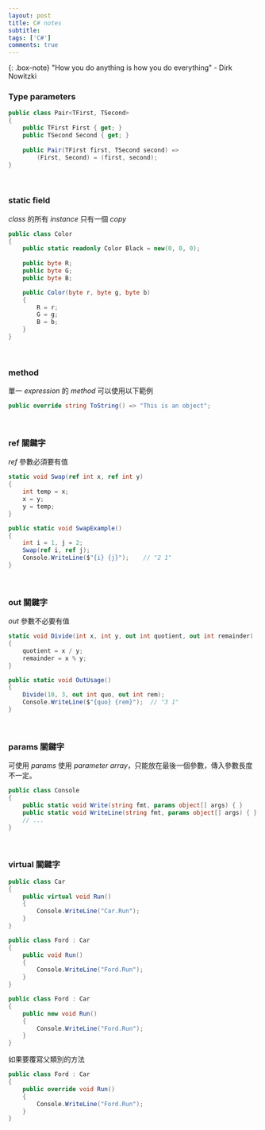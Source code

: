 ```yaml
---
layout: post
title: C# notes 
subtitle: 
tags: ['C#']
comments: true
---
```

{: .box-note}
"How you do anything is how you do everything" - Dirk Nowitzki

### Type parameters

```csharp
public class Pair<TFirst, TSecond>
{
    public TFirst First { get; }
    public TSecond Second { get; }
    
    public Pair(TFirst first, TSecond second) => 
        (First, Second) = (first, second);
}
```

<br/>

### static field

<i>class</i> 的所有 <i>instance</i> 只有一個 <i>copy</i>

```csharp
public class Color
{
    public static readonly Color Black = new(0, 0, 0);    
    
    public byte R;
    public byte G;
    public byte B;

    public Color(byte r, byte g, byte b)
    {
        R = r;
        G = g;
        B = b;
    }
}
```

<br/><i></i>

### method

單一 <i>expression</i> 的 <i>method</i> 可以使用以下範例

```csharp
public override string ToString() => "This is an object";
```

<br/><i></i>

### ref 關鍵字

<i>ref</i> 參數必須要有值

```csharp
static void Swap(ref int x, ref int y)
{
    int temp = x;
    x = y;
    y = temp;
}

public static void SwapExample()
{
    int i = 1, j = 2;
    Swap(ref i, ref j);
    Console.WriteLine($"{i} {j}");    // "2 1"
}
```

<br/><i></i>

### out 關鍵字

<i>out</i> 參數不必要有值

```csharp
static void Divide(int x, int y, out int quotient, out int remainder)
{
    quotient = x / y;
    remainder = x % y;
}

public static void OutUsage()
{
    Divide(10, 3, out int quo, out int rem);
    Console.WriteLine($"{quo} {rem}");	// "3 1"
}
```
<br/><i></i>

### params 關鍵字

可使用 <i>params</i> 使用 <i>parameter array</i>，只能放在最後一個參數，傳入參數長度不一定。

```csharp
public class Console
{
    public static void Write(string fmt, params object[] args) { }
    public static void WriteLine(string fmt, params object[] args) { }
    // ...
}
```

<br/><i></i>

### virtual 關鍵字



```csharp
public class Car
{
    public virtual void Run()
    {
        Console.WriteLine("Car.Run");
    }
}

public class Ford : Car
{
    public void Run()
    {
        Console.WriteLine("Ford.Run");            
    }
}
```


```csharp
public class Ford : Car
{
    public new void Run()
    {
        Console.WriteLine("Ford.Run");            
    }
}
```

如果要覆寫父類別的方法

```csharp
public class Ford : Car
{
    public override void Run()
    {
        Console.WriteLine("Ford.Run");            
    }
}
```
